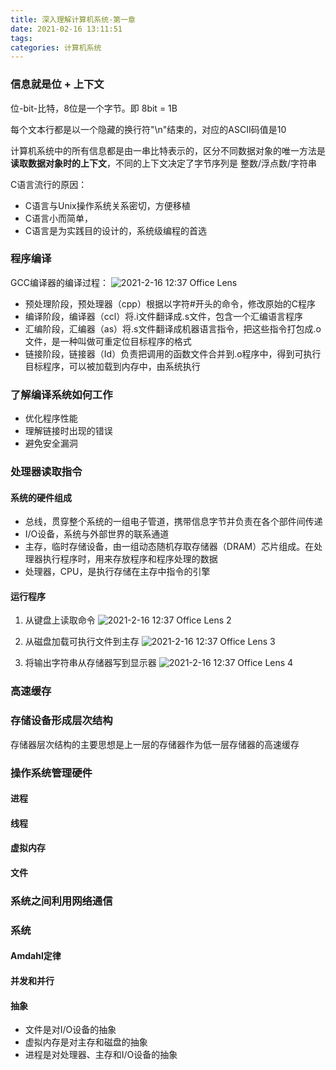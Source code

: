 ```yaml
---
title: 深入理解计算机系统-第一章
date: 2021-02-16 13:11:51
tags:
categories: 计算机系统
---
```



### 信息就是位 + 上下文

位-bit-比特，8位是一个字节。即 8bit = 1B

每个文本行都是以一个隐藏的换行符"\n"结束的，对应的ASCII码值是10

计算机系统中的所有信息都是由一串比特表示的，区分不同数据对象的唯一方法是<b>读取数据对象时的上下文</b>，不同的上下文决定了字节序列是 整数/浮点数/字符串

C语言流行的原因：

+ C语言与Unix操作系统关系密切，方便移植
+ C语言小而简单，
+ C语言是为实践目的设计的，系统级编程的首选

### 程序编译

GCC编译器的编译过程：
![2021-2-16 12:37 Office Lens](https://tva4.sinaimg.cn/large/d7f9b0f4gy1gnp9tr7a3wj22uv0jx4gx.jpg)

+ 预处理阶段，预处理器（cpp）根据以字符#开头的命令，修改原始的C程序
+ 编译阶段，编译器（ccl）将.i文件翻译成.s文件，包含一个汇编语言程序
+ 汇编阶段，汇编器（as）将.s文件翻译成机器语言指令，把这些指令打包成.o文件，是一种叫做可重定位目标程序的格式
+ 链接阶段，链接器（Id）负责把调用的函数文件合并到.o程序中，得到可执行目标程序，可以被加载到内存中，由系统执行

### 了解编译系统如何工作

+ 优化程序性能
+ 理解链接时出现的错误
+ 避免安全漏洞

### 处理器读取指令

#### 系统的硬件组成

+ 总线，贯穿整个系统的一组电子管道，携带信息字节并负责在各个部件间传递
+ I/O设备，系统与外部世界的联系通道
+ 主存，临时存储设备，由一组动态随机存取存储器（DRAM）芯片组成。在处理器执行程序时，用来存放程序和程序处理的数据
+ 处理器，CPU，是执行存储在主存中指令的引擎

#### 运行程序

1. 从键盘上读取命令
![2021-2-16 12:37 Office Lens 2](https://tvax1.sinaimg.cn/large/d7f9b0f4gy1gnpevw7yudj21zh17ee43.jpg)

2. 从磁盘加载可执行文件到主存
![2021-2-16 12:37 Office Lens 3](https://tva2.sinaimg.cn/large/d7f9b0f4gy1gnpezyezilj21zh1b11kx.jpg)

3. 将输出字符串从存储器写到显示器
![2021-2-16 12:37 Office Lens 4](https://tvax3.sinaimg.cn/large/d7f9b0f4gy1gnpf0a450jj21zh1b81kx.jpg)

### 高速缓存

### 存储设备形成层次结构

存储器层次结构的主要思想是上一层的存储器作为低一层存储器的高速缓存

### 操作系统管理硬件

#### 进程

#### 线程

#### 虚拟内存

#### 文件

### 系统之间利用网络通信

### 系统

#### Amdahl定律

#### 并发和并行

#### 抽象

+ 文件是对I/O设备的抽象
+ 虚拟内存是对主存和磁盘的抽象
+ 进程是对处理器、主存和I/O设备的抽象

